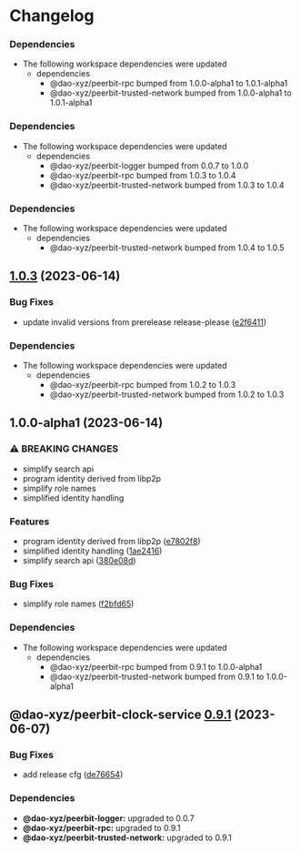 # Changelog

### Dependencies

* The following workspace dependencies were updated
  * dependencies
    * @dao-xyz/peerbit-rpc bumped from 1.0.0-alpha1 to 1.0.1-alpha1
    * @dao-xyz/peerbit-trusted-network bumped from 1.0.0-alpha1 to 1.0.1-alpha1

### Dependencies

* The following workspace dependencies were updated
  * dependencies
    * @dao-xyz/peerbit-logger bumped from 0.0.7 to 1.0.0
    * @dao-xyz/peerbit-rpc bumped from 1.0.3 to 1.0.4
    * @dao-xyz/peerbit-trusted-network bumped from 1.0.3 to 1.0.4

### Dependencies

* The following workspace dependencies were updated
  * dependencies
    * @dao-xyz/peerbit-trusted-network bumped from 1.0.4 to 1.0.5

## [1.0.3](https://github.com/dao-xyz/peerbit/compare/peerbit-clock-service-v1.0.1-alpha1...peerbit-clock-service-v1.0.3) (2023-06-14)


### Bug Fixes

* update invalid versions from prerelease release-please ([e2f6411](https://github.com/dao-xyz/peerbit/commit/e2f6411d46edf6d36723ca1ea81d1e55a09d3cd4))


### Dependencies

* The following workspace dependencies were updated
  * dependencies
    * @dao-xyz/peerbit-rpc bumped from 1.0.2 to 1.0.3
    * @dao-xyz/peerbit-trusted-network bumped from 1.0.2 to 1.0.3

## 1.0.0-alpha1 (2023-06-14)


### ⚠ BREAKING CHANGES

* simplify search api
* program identity derived from libp2p
* simplify role names
* simplified identity handling

### Features

* program identity derived from libp2p ([e7802f8](https://github.com/dao-xyz/peerbit/commit/e7802f816eb3e06c14cc57b193d2bde2b5005cef))
* simplified identity handling ([1ae2416](https://github.com/dao-xyz/peerbit/commit/1ae24168a5c8629b8f9d1c57eceed6abd4a15020))
* simplify search api ([380e08d](https://github.com/dao-xyz/peerbit/commit/380e08da9285ec4aae51bc757ce3167dc9ffa949))


### Bug Fixes

* simplify role names ([f2bfd65](https://github.com/dao-xyz/peerbit/commit/f2bfd65422d0d7066cbc34693bfeafecb508004d))


### Dependencies

* The following workspace dependencies were updated
  * dependencies
    * @dao-xyz/peerbit-rpc bumped from 0.9.1 to 1.0.0-alpha1
    * @dao-xyz/peerbit-trusted-network bumped from 0.9.1 to 1.0.0-alpha1

## @dao-xyz/peerbit-clock-service [0.9.1](https://github.com/dao-xyz/peerbit/compare/@dao-xyz/peerbit-clock-service@0.9.0...@dao-xyz/peerbit-clock-service@0.9.1) (2023-06-07)


### Bug Fixes

* add release cfg ([de76654](https://github.com/dao-xyz/peerbit/commit/de766548f8106804d319e8b51e9607f2a3f60726))





### Dependencies

* **@dao-xyz/peerbit-logger:** upgraded to 0.0.7
* **@dao-xyz/peerbit-rpc:** upgraded to 0.9.1
* **@dao-xyz/peerbit-trusted-network:** upgraded to 0.9.1
